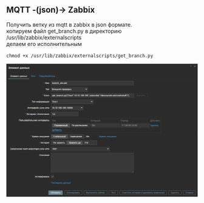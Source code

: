 ## MQTT -(json)-> Zabbix
Получить ветку из mqtt в zabbix в json формате.<br>
копируем файл get_branch.py в директорию /usr/lib/zabbix/externalscripts<br>
делаем его исполнительным<br>
```
chmod +x /usr/lib/zabbix/externalscripts/get_branch.py
```
![](https://github.com/VBCRFV/zabbix/blob/main/readme/%D0%AD%D0%BB%D0%B5%D0%BC%D0%B5%D0%BD%D1%82%20%D0%B4%D0%B0%D0%BD%D0%BD%D1%8B%D1%85.png)
